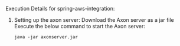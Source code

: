 Execution Details for spring-aws-integration:

1. Setting up the axon server:
   Download the Axon server as a jar file
   Execute the below command to start the Axon server:
   ```
   java -jar axonserver.jar
   ```
